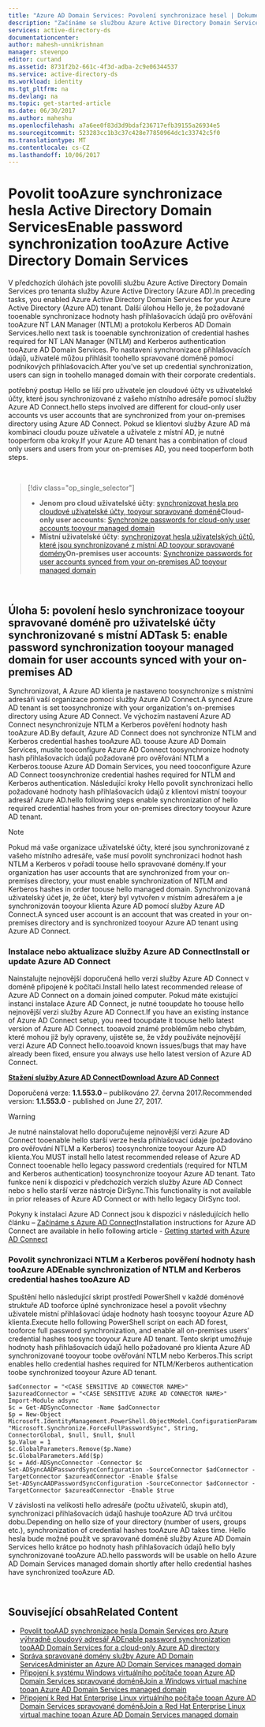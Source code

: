 ```yaml
---
title: "Azure AD Domain Services: Povolení synchronizace hesel | Dokumentace Microsoftu"
description: "Začínáme se službou Azure Active Directory Domain Services"
services: active-directory-ds
documentationcenter: 
author: mahesh-unnikrishnan
manager: stevenpo
editor: curtand
ms.assetid: 8731f2b2-661c-4f3d-adba-2c9e06344537
ms.service: active-directory-ds
ms.workload: identity
ms.tgt_pltfrm: na
ms.devlang: na
ms.topic: get-started-article
ms.date: 06/30/2017
ms.author: maheshu
ms.openlocfilehash: a7a6ee0f83d3d9bdaf236717efb39155a26934e5
ms.sourcegitcommit: 523283cc1b3c37c428e77850964dc1c33742c5f0
ms.translationtype: MT
ms.contentlocale: cs-CZ
ms.lasthandoff: 10/06/2017
---
```

# <a name="enable-password-synchronization-tooazure-active-directory-domain-services"></a><span data-ttu-id="b6bd8-103">Povolit tooAzure synchronizace hesla Active Directory Domain Services</span><span class="sxs-lookup"><span data-stu-id="b6bd8-103">Enable password synchronization tooAzure Active Directory Domain Services</span></span>
<span data-ttu-id="b6bd8-104">V předchozích úlohách jste povolili službu Azure Active Directory Domain Services pro tenanta služby Azure Active Directory (Azure AD).</span><span class="sxs-lookup"><span data-stu-id="b6bd8-104">In preceding tasks, you enabled Azure Active Directory Domain Services for your Azure Active Directory (Azure AD) tenant.</span></span> <span data-ttu-id="b6bd8-105">Další úlohou Hello je, že požadované tooenable synchronizace hodnoty hash přihlašovacích údajů pro ověřování tooAzure NT LAN Manager (NTLM) a protokolu Kerberos AD Domain Services.</span><span class="sxs-lookup"><span data-stu-id="b6bd8-105">hello next task is tooenable synchronization of credential hashes required for NT LAN Manager (NTLM) and Kerberos authentication tooAzure AD Domain Services.</span></span> <span data-ttu-id="b6bd8-106">Po nastavení synchronizace přihlašovacích údajů, uživatelé můžou přihlásit toohello spravované doméně pomocí podnikových přihlašovacích.</span><span class="sxs-lookup"><span data-stu-id="b6bd8-106">After you've set up credential synchronization, users can sign in toohello managed domain with their corporate credentials.</span></span>

<span data-ttu-id="b6bd8-107">potřebný postup Hello se liší pro uživatele jen cloudové účty vs uživatelské účty, které jsou synchronizované z vašeho místního adresáře pomocí služby Azure AD Connect.</span><span class="sxs-lookup"><span data-stu-id="b6bd8-107">hello steps involved are different for cloud-only user accounts vs user accounts that are synchronized from your on-premises directory using Azure AD Connect.</span></span> <span data-ttu-id="b6bd8-108">Pokud se klientovi služby Azure AD má kombinaci cloudu pouze uživatele a uživatele z místní AD, je nutné tooperform oba kroky.</span><span class="sxs-lookup"><span data-stu-id="b6bd8-108">If your Azure AD tenant has a combination of cloud only users and users from your on-premises AD, you need tooperform both steps.</span></span>

<br>

> [!div class="op_single_selector"]
> * <span data-ttu-id="b6bd8-109">**Jenom pro cloud uživatelské účty**: [synchronizovat hesla pro cloudové uživatelské účty, tooyour spravované doméně](active-directory-ds-getting-started-password-sync.md)</span><span class="sxs-lookup"><span data-stu-id="b6bd8-109">**Cloud-only user accounts**: [Synchronize passwords for cloud-only user accounts tooyour managed domain](active-directory-ds-getting-started-password-sync.md)</span></span>
> * <span data-ttu-id="b6bd8-110">**Místní uživatelské účty**: [synchronizovat hesla uživatelských účtů, které jsou synchronizované z místní AD tooyour spravované domény](active-directory-ds-getting-started-password-sync-synced-tenant.md)</span><span class="sxs-lookup"><span data-stu-id="b6bd8-110">**On-premises user accounts**: [Synchronize passwords for user accounts synced from your on-premises AD tooyour managed domain](active-directory-ds-getting-started-password-sync-synced-tenant.md)</span></span>
>
>

<br>

## <a name="task-5-enable-password-synchronization-tooyour-managed-domain-for-user-accounts-synced-with-your-on-premises-ad"></a><span data-ttu-id="b6bd8-111">Úloha 5: povolení heslo synchronizace tooyour spravované doméně pro uživatelské účty synchronizované s místní AD</span><span class="sxs-lookup"><span data-stu-id="b6bd8-111">Task 5: enable password synchronization tooyour managed domain for user accounts synced with your on-premises AD</span></span>
<span data-ttu-id="b6bd8-112">Synchronizovat, A Azure AD klienta je nastaveno toosynchronize s místními adresáři vaší organizace pomocí služby Azure AD Connect.</span><span class="sxs-lookup"><span data-stu-id="b6bd8-112">A synced Azure AD tenant is set toosynchronize with your organization's on-premises directory using Azure AD Connect.</span></span> <span data-ttu-id="b6bd8-113">Ve výchozím nastavení Azure AD Connect nesynchronizuje NTLM a Kerberos pověření hodnoty hash tooAzure AD.</span><span class="sxs-lookup"><span data-stu-id="b6bd8-113">By default, Azure AD Connect does not synchronize NTLM and Kerberos credential hashes tooAzure AD.</span></span> <span data-ttu-id="b6bd8-114">toouse Azure AD Domain Services, musíte tooconfigure Azure AD Connect toosynchronize hodnoty hash přihlašovacích údajů požadované pro ověřování NTLM a Kerberos.</span><span class="sxs-lookup"><span data-stu-id="b6bd8-114">toouse Azure AD Domain Services, you need tooconfigure Azure AD Connect toosynchronize credential hashes required for NTLM and Kerberos authentication.</span></span> <span data-ttu-id="b6bd8-115">Následující kroky Hello povolit synchronizaci hello požadované hodnoty hash přihlašovacích údajů z klientovi místní tooyour adresář Azure AD.</span><span class="sxs-lookup"><span data-stu-id="b6bd8-115">hello following steps enable synchronization of hello required credential hashes from your on-premises directory tooyour Azure AD tenant.</span></span>

> [!NOTE]
> <span data-ttu-id="b6bd8-116">Pokud má vaše organizace uživatelské účty, které jsou synchronizované z vašeho místního adresáře, vaše musí povolit synchronizaci hodnot hash NTLM a Kerberos v pořadí toouse hello spravované domény.</span><span class="sxs-lookup"><span data-stu-id="b6bd8-116">If your organization has user accounts that are synchronized from your on-premises directory, your must enable synchronization of NTLM and Kerberos hashes in order toouse hello managed domain.</span></span> <span data-ttu-id="b6bd8-117">Synchronizovaná uživatelský účet je, že účet, který byl vytvořen v místním adresářem a je synchronizován tooyour klienta Azure AD pomocí služby Azure AD Connect.</span><span class="sxs-lookup"><span data-stu-id="b6bd8-117">A synced user account is an account that was created in your on-premises directory and is synchronized tooyour Azure AD tenant using Azure AD Connect.</span></span>
>
>

### <a name="install-or-update-azure-ad-connect"></a><span data-ttu-id="b6bd8-118">Instalace nebo aktualizace služby Azure AD Connect</span><span class="sxs-lookup"><span data-stu-id="b6bd8-118">Install or update Azure AD Connect</span></span>
<span data-ttu-id="b6bd8-119">Nainstalujte nejnovější doporučená hello verzi služby Azure AD Connect v doméně připojené k počítači.</span><span class="sxs-lookup"><span data-stu-id="b6bd8-119">Install hello latest recommended release of Azure AD Connect on a domain joined computer.</span></span> <span data-ttu-id="b6bd8-120">Pokud máte existující instanci instalace Azure AD Connect, je nutné tooupdate ho toouse hello nejnovější verzi služby Azure AD Connect.</span><span class="sxs-lookup"><span data-stu-id="b6bd8-120">If you have an existing instance of Azure AD Connect setup, you need tooupdate it toouse hello latest version of Azure AD Connect.</span></span> <span data-ttu-id="b6bd8-121">tooavoid známé problémům nebo chybám, které mohou již byly opraveny, ujistěte se, že vždy používáte nejnovější verzi Azure AD Connect hello.</span><span class="sxs-lookup"><span data-stu-id="b6bd8-121">tooavoid known issues/bugs that may have already been fixed, ensure you always use hello latest version of Azure AD Connect.</span></span>

<span data-ttu-id="b6bd8-122">**[Stažení služby Azure AD Connect](http://www.microsoft.com/download/details.aspx?id=47594)**</span><span class="sxs-lookup"><span data-stu-id="b6bd8-122">**[Download Azure AD Connect](http://www.microsoft.com/download/details.aspx?id=47594)**</span></span>

<span data-ttu-id="b6bd8-123">Doporučená verze: **1.1.553.0** – publikováno 27. června 2017.</span><span class="sxs-lookup"><span data-stu-id="b6bd8-123">Recommended version: **1.1.553.0** - published on June 27, 2017.</span></span>

> [!WARNING]
> <span data-ttu-id="b6bd8-124">Je nutné nainstalovat hello doporučujeme nejnovější verzi Azure AD Connect tooenable hello starší verze hesla přihlašovací údaje (požadováno pro ověřování NTLM a Kerberos) toosynchronize tooyour Azure AD klienta.</span><span class="sxs-lookup"><span data-stu-id="b6bd8-124">You MUST install hello latest recommended release of Azure AD Connect tooenable hello legacy password credentials (required for NTLM and Kerberos authentication) toosynchronize tooyour Azure AD tenant.</span></span> <span data-ttu-id="b6bd8-125">Tato funkce není k dispozici v předchozích verzích služby Azure AD Connect nebo s hello starší verze nástroje DirSync.</span><span class="sxs-lookup"><span data-stu-id="b6bd8-125">This functionality is not available in prior releases of Azure AD Connect or with hello legacy DirSync tool.</span></span>
>
>

<span data-ttu-id="b6bd8-126">Pokyny k instalaci Azure AD Connect jsou k dispozici v následujících hello článku – [Začínáme s Azure AD Connect](../active-directory/active-directory-aadconnect.md)</span><span class="sxs-lookup"><span data-stu-id="b6bd8-126">Installation instructions for Azure AD Connect are available in hello following article - [Getting started with Azure AD Connect](../active-directory/active-directory-aadconnect.md)</span></span>

### <a name="enable-synchronization-of-ntlm-and-kerberos-credential-hashes-tooazure-ad"></a><span data-ttu-id="b6bd8-127">Povolit synchronizaci NTLM a Kerberos pověření hodnoty hash tooAzure AD</span><span class="sxs-lookup"><span data-stu-id="b6bd8-127">Enable synchronization of NTLM and Kerberos credential hashes tooAzure AD</span></span>
<span data-ttu-id="b6bd8-128">Spuštění hello následující skript prostředí PowerShell v každé doménové struktuře AD tooforce úplné synchronizace hesel a povolit všechny uživatele místní přihlašovací údaje hodnoty hash toosync tooyour Azure AD klienta.</span><span class="sxs-lookup"><span data-stu-id="b6bd8-128">Execute hello following PowerShell script on each AD forest, tooforce full password synchronization, and enable all on-premises users’ credential hashes toosync tooyour Azure AD tenant.</span></span> <span data-ttu-id="b6bd8-129">Tento skript umožňuje hodnoty hash přihlašovacích údajů hello požadované pro klienta Azure AD synchronizované tooyour toobe ověřování NTLM nebo Kerberos.</span><span class="sxs-lookup"><span data-stu-id="b6bd8-129">This script enables hello credential hashes required for NTLM/Kerberos authentication toobe synchronized tooyour Azure AD tenant.</span></span>

```
$adConnector = "<CASE SENSITIVE AD CONNECTOR NAME>"  
$azureadConnector = "<CASE SENSITIVE AZURE AD CONNECTOR NAME>"  
Import-Module adsync  
$c = Get-ADSyncConnector -Name $adConnector  
$p = New-Object Microsoft.IdentityManagement.PowerShell.ObjectModel.ConfigurationParameter "Microsoft.Synchronize.ForceFullPasswordSync", String, ConnectorGlobal, $null, $null, $null
$p.Value = 1  
$c.GlobalParameters.Remove($p.Name)  
$c.GlobalParameters.Add($p)  
$c = Add-ADSyncConnector -Connector $c  
Set-ADSyncAADPasswordSyncConfiguration -SourceConnector $adConnector -TargetConnector $azureadConnector -Enable $false   
Set-ADSyncAADPasswordSyncConfiguration -SourceConnector $adConnector -TargetConnector $azureadConnector -Enable $true  
```

<span data-ttu-id="b6bd8-130">V závislosti na velikosti hello adresáře (počtu uživatelů, skupin atd), synchronizaci přihlašovacích údajů hashuje tooAzure AD trvá určitou dobu.</span><span class="sxs-lookup"><span data-stu-id="b6bd8-130">Depending on hello size of your directory (number of users, groups etc.), synchronization of credential hashes tooAzure AD takes time.</span></span> <span data-ttu-id="b6bd8-131">Hello hesla bude možné použít ve spravované doméně služby Azure AD Domain Services hello krátce po hodnoty hash přihlašovacích údajů hello byly synchronizované tooAzure AD.</span><span class="sxs-lookup"><span data-stu-id="b6bd8-131">hello passwords will be usable on hello Azure AD Domain Services managed domain shortly after hello credential hashes have synchronized tooAzure AD.</span></span>

<br>

## <a name="related-content"></a><span data-ttu-id="b6bd8-132">Související obsah</span><span class="sxs-lookup"><span data-stu-id="b6bd8-132">Related Content</span></span>
* [<span data-ttu-id="b6bd8-133">Povolit tooAAD synchronizace hesla Domain Services pro Azure výhradně cloudový adresář AD</span><span class="sxs-lookup"><span data-stu-id="b6bd8-133">Enable password synchronization tooAAD Domain Services for a cloud-only Azure AD directory</span></span>](active-directory-ds-getting-started-password-sync.md)
* [<span data-ttu-id="b6bd8-134">Správa spravované domény služby Azure AD Domain Services</span><span class="sxs-lookup"><span data-stu-id="b6bd8-134">Administer an Azure AD Domain Services managed domain</span></span>](active-directory-ds-admin-guide-administer-domain.md)
* [<span data-ttu-id="b6bd8-135">Připojení k systému Windows virtuálního počítače tooan Azure AD Domain Services spravované doméně</span><span class="sxs-lookup"><span data-stu-id="b6bd8-135">Join a Windows virtual machine tooan Azure AD Domain Services managed domain</span></span>](active-directory-ds-admin-guide-join-windows-vm.md)
* [<span data-ttu-id="b6bd8-136">Připojení k Red Hat Enterprise Linux virtuálního počítače tooan Azure AD Domain Services spravované doméně</span><span class="sxs-lookup"><span data-stu-id="b6bd8-136">Join a Red Hat Enterprise Linux virtual machine tooan Azure AD Domain Services managed domain</span></span>](active-directory-ds-admin-guide-join-rhel-linux-vm.md)
